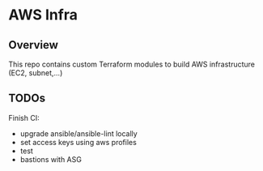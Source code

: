 AWS Infra
=========

Overview
--------

This repo contains custom Terraform modules to build AWS infrastructure (EC2, subnet,...)

TODOs
-----

Finish CI:

- upgrade ansible/ansible-lint locally
- set access keys using aws profiles
- test
- bastions with ASG
